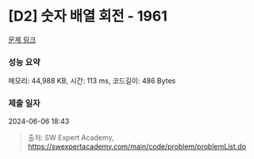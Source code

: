 # [D2] 숫자 배열 회전 - 1961 

[문제 링크](https://swexpertacademy.com/main/code/problem/problemDetail.do?contestProbId=AV5Pq-OKAVYDFAUq) 

### 성능 요약

메모리: 44,988 KB, 시간: 113 ms, 코드길이: 486 Bytes

### 제출 일자

2024-06-06 18:43



> 출처: SW Expert Academy, https://swexpertacademy.com/main/code/problem/problemList.do